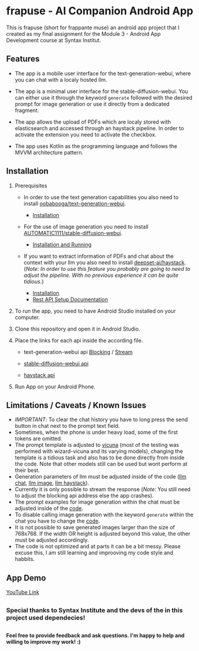 # frapuse - AI Companion Android App

This is frapuse (short for frappante muse) an android app project that I created as my final assignment for the Module 3 - Android App Development course at Syntax Institut.

## Features

- The app is a mobile user interface for the text-generation-webui, where you can chat with a localy hosted llm.
- The app is a minimal user interface for the stable-diffusion-webui. You can either use it through the keyword ```generate``` followed with the desired prompt for image generation or use it directly from a dedicated fragment.
- The app allows the upload of PDFs which are localy stored with elasticsearch and accessed through an haystack pipeline. In order to activate the extension you need to activate the checkbox.

- The app uses Kotlin as the programming language and follows the MVVM architecture pattern.

## Installation

1. Prerequisites
    - In order to use the text generation capabilities you also need to install [oobabooga/text-generation-webui](https://github.com/oobabooga/text-generation-webui).
      - [Installation](https://github.com/oobabooga/text-generation-webui#installation)

    - For the use of image generation you need to install [AUTOMATIC1111/stable-diffusion-webui](https://github.com/AUTOMATIC1111/stable-diffusion-webui).
      - [Installation and Running](https://github.com/AUTOMATIC1111/stable-diffusion-webui#installation-and-running)

    - If you want to extract information of PDFs and chat about the context with your llm you also need to install [deepset-ai/haystack](https://github.com/deepset-ai/haystack/).
      (*Note: In order to use this feature you probably are going to need to adjust the pipeline. With no previous experience it can be quite tidious.*)
      - [Installation](https://github.com/deepset-ai/haystack#-installation)
      - [Rest API Setup Documentation](https://docs.haystack.deepset.ai/docs/rest_api#setting-up-a-rest-api-with-haystack)
     
3. To run the app, you need to have Android Studio installed on your computer.
4. Clone this repository and open it in Android Studio.
5. Place the links for each api inside the according file.
    
    - text-generation-webui api
      [Blocking](https://github.com/frapastique/frapuse-ai-companion-android-app/blob/master/app/src/main/java/com/back/frapuse/data/textgen/remote/TextGenBlockApiService.kt#L16)
      /
      [Stream](https://github.com/frapastique/frapuse-ai-companion-android-app/blob/master/app/src/main/java/com/back/frapuse/data/textgen/remote/TextGenStreamWebSocketClient.kt#L13)
     
    - [stable-diffusion-webui api](https://github.com/frapastique/frapuse-ai-companion-android-app/blob/master/app/src/main/java/com/back/frapuse/data/imagegen/remote/ImageGenAPIService.kt#L19)

    - [haystack api](https://github.com/frapastique/frapuse-ai-companion-android-app/blob/master/app/src/main/java/com/back/frapuse/data/textgen/remote/TextGenHaystackApiService.kt#L18)
    
6. Run App on your Android Phone.

## Limitations / Caveats / Known Issues

- *IMPORTANT*: To clear the chat history you have to long press the send button in chat next to the prompt text field.
- Sometimes, when the phone is under heavy load, some of the first tokens are omitted.
- The prompt template is adjusted to [vicuna](https://huggingface.co/TheBloke/Wizard-Vicuna-7B-Uncensored-GPTQ#prompt-template-vicuna) (most of the testing was performed with wizard-vicuna and its varying models), changing the template is a tidious task and also has to be done directly from inside the code. Note that other models still can be used but wont perform at their best.
- Generation parameters of llm must be adjusted inside of the code
  ([llm chat](https://github.com/frapastique/frapuse-ai-companion-android-app/blob/master/app/src/main/java/com/back/frapuse/ui/textgen/TextGenViewModel.kt#L512),
  [llm image](https://github.com/frapastique/frapuse-ai-companion-android-app/blob/master/app/src/main/java/com/back/frapuse/ui/textgen/TextGenViewModel.kt#L1255),
  [llm haystack](https://github.com/frapastique/frapuse-ai-companion-android-app/blob/master/app/src/main/java/com/back/frapuse/ui/textgen/TextGenViewModel.kt#L1079)).
- Currently it is only possible to stream the response (*Note*: You still need to adjust the blocking api address else the app crashes).
- The prompt examples for image generation within the chat must be adjusted inside of the [code](https://github.com/frapastique/frapuse-ai-companion-android-app/blob/master/app/src/main/java/com/back/frapuse/ui/textgen/TextGenViewModel.kt#L1175).
- To disable calling image generation with the keyword ```generate``` within the chat you have to change the [code](https://github.com/frapastique/frapuse-ai-companion-android-app/blob/master/app/src/main/java/com/back/frapuse/ui/textgen/TextGenViewModel.kt#L328).
- It is not possible to save generated images larger than the size of 768x768. If the width OR height is adjusted beyond this value, the other must be adjusted accordingly.
- The code is not optimized and at parts it can be a bit messy. Please excuse this, I am still learning and improoving my code style and habbits.

## App Demo

[YouTube Link](https://www.youtube.com/shorts/Z3cNasTxsbY)

##
### Special thanks to Syntax Institute and the devs of the in this project used dependecies!
##

#### Feel free to provide feedback and ask questions. I'm happy to help and willing to improve my work! :)
